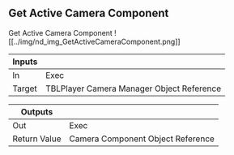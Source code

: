 ## Get Active Camera Component
Get Active Camera Component
![[../img/nd_img_GetActiveCameraComponent.png]]

|Inputs||
|--|--|
| In | Exec |
| Target | TBLPlayer Camera Manager Object Reference |

|Outputs||
|--|--|
| Out | Exec |
| Return Value | Camera Component Object Reference |
